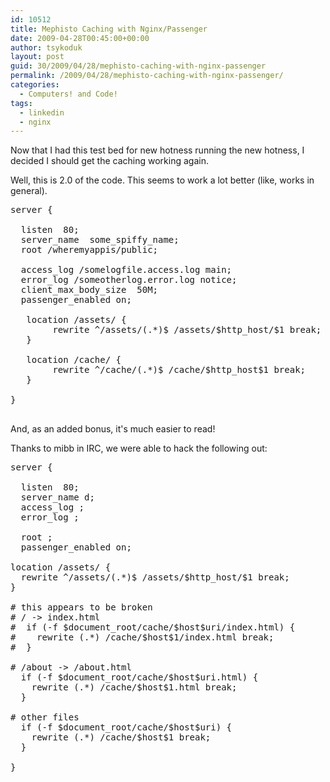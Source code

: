 ```yaml
---
id: 10512
title: Mephisto Caching with Nginx/Passenger
date: 2009-04-28T00:45:00+00:00
author: tsykoduk
layout: post
guid: 30/2009/04/28/mephisto-caching-with-nginx-passenger
permalink: /2009/04/28/mephisto-caching-with-nginx-passenger/
categories:
  - Computers! and Code!
tags:
  - linkedin
  - nginx
---
```

<p>Now that I had this test bed for new hotness running the new hotness, I decided I should get the caching working again.</p>

<!--more-->

<p>Well, this is 2.0 of the code. This seems to work a lot better (like, works in general).</p>


<pre>
server {

  listen  80;
  server_name  some_spiffy_name;
  root /wheremyappis/public;

  access_log /somelogfile.access.log main;
  error_log /someotherlog.error.log notice;
  client_max_body_size  50M;
  passenger_enabled on;

   location /assets/ {
        rewrite ^/assets/(.*)$ /assets/$http_host/$1 break;
   }

   location /cache/ {
        rewrite ^/cache/(.*)$ /cache/$http_host$1 break;
   }

}

</pre>

<p>And, as an added bonus, it's much easier to read!</p>


<p>Thanks to mibb in <span class="caps">IRC</span>, we were able to hack the following out:</p>


<pre>server {

  listen  80;
  server_name d;
  access_log ;
  error_log ;

  root ;
  passenger_enabled on;

location /assets/ {
  rewrite ^/assets/(.*)$ /assets/$http_host/$1 break;
}

# this appears to be broken
# / -&gt; index.html
#  if (-f $document_root/cache/$host$uri/index.html) {
#    rewrite (.*) /cache/$host$1/index.html break;
#  }

# /about -&gt; /about.html
  if (-f $document_root/cache/$host$uri.html) {
    rewrite (.*) /cache/$host$1.html break;
  }

# other files
  if (-f $document_root/cache/$host$uri) {
    rewrite (.*) /cache/$host$1 break;
  }

}</pre>